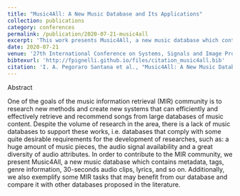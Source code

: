 ```yaml
---
title: "Music4All: A New Music Database and Its Applications"
collection: publications
category: conferences
permalink: /publication/2020-07-21-music4all
excerpt: 'This work presents Music4All, a new music database which contains metadata, tags, genre information, 30-seconds audio clips, lyrics, and so on.'
date: 2020-07-21
venue: '27th International Conference on Systems, Signals and Image Processing (IWSSIP)'
bibtexurl: 'http://fpignelli.github.io/files/citation_music4all.bib'
citation: 'I. A. Pegoraro Santana et al., "Music4All: A New Music Database and Its Applications," 2020 International Conference on Systems, Signals and Image Processing (IWSSIP), Niteroi, Brazil, 2020, pp. 399-404, doi: 10.1109/IWSSIP48289.2020.9145170.'
---
```


Abstract

One of the goals of the music information retrieval (MIR) community is to research new methods and create new systems that can efficiently and effectively retrieve and recommend songs from large databases of music content. Despite the volume of research in the area, there is a lack of music databases to support these works, i.e. databases that comply with some quite desirable requirements for the development of researches, such as: a huge amount of music pieces, the audio signal availability and a great diversity of audio attributes. In order to contribute to the MIR community, we present Music4All, a new music database which contains metadata, tags, genre information, 30-seconds audio clips, lyrics, and so on. Additionally, we also exemplify some MIR tasks that may benefit from our database and compare it with other databases proposed in the literature. 
